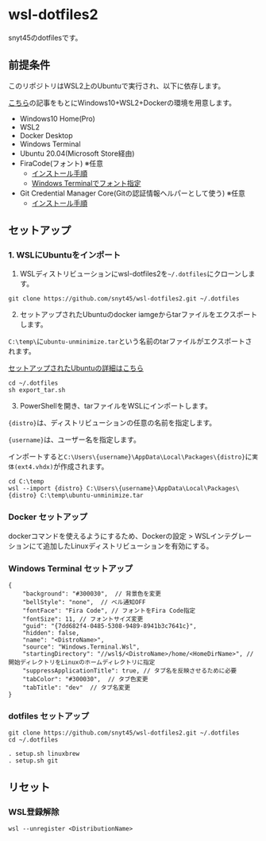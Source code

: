 # wsl-dotfiles2
snyt45のdotfilesです。

## 前提条件

このリポジトリはWSL2上のUbuntuで実行され、以下に依存します。

[こちら](https://snyt45.com/posts/20210806/wsl2-multiple-linux-distribution/)の記事をもとにWindows10+WSL2+Dockerの環境を用意します。

- Windows10 Home(Pro)
- WSL2
- Docker Desktop
- Windows Terminal
- Ubuntu 20.04(Microsoft Store経由)
- FiraCode(フォント) ※任意
  - [インストール手順](https://github.com/snyt45/windows10-dotfiles/blob/master/setup/manually_settings.txt#L100)
  - [Windows Terminalでフォント指定](https://github.com/snyt45/windows10-dotfiles/blob/master/setup/manually_settings.txt#L183)
- Git Credential Manager Core(Gitの認証情報ヘルパーとして使う) ※任意
  - [インストール手順](https://github.com/microsoft/Git-Credential-Manager-Core#windows)

## セットアップ
###  1. WSLにUbuntuをインポート

1. WSLディストリビューションにwsl-dotfiles2を`~/.dotfiles`にクローンします。
```
git clone https://github.com/snyt45/wsl-dotfiles2.git ~/.dotfiles
```

2. セットアップされたUbuntuのdocker iamgeからtarファイルをエクスポートします。

`C:\temp\`に`ubuntu-unminimize.tar`という名前のtarファイルがエクスポートされます。

[セットアップされたUbuntuの詳細はこちら](https://github.com/snyt45/ubuntu-unminimize)
```
cd ~/.dotfiles
sh export_tar.sh
```

3. PowerShellを開き、tarファイルをWSLにインポートします。

`{distro}`は、ディストリビューションの任意の名前を指定します。

`{username}`は、ユーザー名を指定します。

インポートすると`C:\Users\{username}\AppData\Local\Packages\{distro}`に`実体(ext4.vhdx)`が作成されます。

```
cd C:\temp
wsl --import {distro} C:\Users\{username}\AppData\Local\Packages\{distro} C:\temp\ubuntu-unminimize.tar
```

### Docker セットアップ

dockerコマンドを使えるようにするため、Dockerの設定 > WSLインテグレーションにて追加したLinuxディストリビューションを有効にする。

### Windows Terminal セットアップ

```
{
    "background": "#300030",  // 背景色を変更
    "bellStyle": "none",  // ベル通知OFF
    "fontFace": "Fira Code", // フォントをFira Code指定
    "fontSize": 11, // フォントサイズ変更
    "guid": "{7dd682f4-0485-5308-9489-8941b3c7641c}",
    "hidden": false,
    "name": "<DistroName>",
    "source": "Windows.Terminal.Wsl",
    "startingDirectory": "//wsl$/<DistroName>/home/<HomeDirName>", // 開始ディレクトリをLinuxのホームディレクトリに指定
    "suppressApplicationTitle": true, // タブ名を反映させるために必要
    "tabColor": "#300030",  // タブ色変更
    "tabTitle": "dev"  // タブ名変更
}
```

### dotfiles セットアップ
```
git clone https://github.com/snyt45/wsl-dotfiles2.git ~/.dotfiles
cd ~/.dotfiles

. setup.sh linuxbrew
. setup.sh git
```

## リセット
### WSL登録解除

```
wsl --unregister <DistributionName>
```
